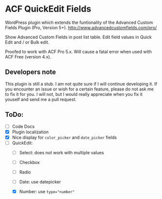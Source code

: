 ACF QuickEdit Fields
====================

WordPress plugin which extends the funtionality of the Advanced Custom Fields Plugin (Pro, Version 5+).
http://www.advancedcustomfields.com/pro/

Show Advanced Custom Fields in post list table.
Edit field values in Quick Edit and / or Bulk edit.

Proofed to work with ACF Pro 5.x.
Will cause a fatal error when used with ACF Free (version 4.x).

Developers note
---------------
This plugin is still a stub. I am not quite sure if I will continue developing it.
If you encounter an issue or wish for a certain feature, please do not ask me to 
fix it for you. I will not, but I would really appreciate when you fix it youself 
and send me a pull request.

ToDo:
-----
 - [ ] Code Docs
 - [x] Plugin localization
 - [x] Nice display for `color_picker` and `date_picker` fields
 - [ ] QuickEdit: 
 	- [ ] Select: does not work with multiple values
    - [ ] Checkbox
    - [ ] Radio
    - [ ] Date: use datepicker
    - [x] Number: use `type="number"`
 